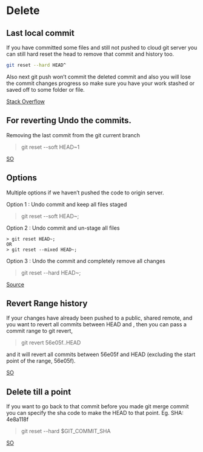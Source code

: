 # Delete

## Last local commit

If you have committed some files and still not pushed to cloud git server you can still hard reset the head to remove that commit and history too.

```sh
git reset --hard HEAD^
```

Also next git push won’t commit the deleted commit and also you will lose the commit changes progress so make sure you have your work stashed or saved off to some folder or file.

[Stack Overflow](https://stackoverflow.com/questions/8903953/how-to-revert-last-commit-and-remove-it-from-history)


## For reverting Undo the commits.

Removing the last commit from the git current branch 
> git reset --soft HEAD~1  

[SO](https://stackoverflow.com/questions/3197413/how-do-i-delete-unpushed-git-commits)

## Options

Multiple options if we haven’t pushed the code to origin server.

Option 1 : Undo commit and keep all files staged

> git reset --soft HEAD~;

Option 2 : Undo commit and un-stage all files

```text
> git reset HEAD~;
OR
> git reset --mixed HEAD~;
```

Option 3 : Undo the commit and completely remove all changes

> git reset --hard HEAD~;

[Source](https://bytefreaks.net/programming-2/how-to-undo-a-git-commit-that-was-not-pushed)


## Revert Range history

If your changes have already been pushed to a public, shared remote, and you want to revert all commits between HEAD and <sha-id>, then you can pass a commit range to git revert,

> git revert 56e05f..HEAD

and it will revert all commits between 56e05f and HEAD (excluding the start point of the range, 56e05f).


[SO](https://stackoverflow.com/questions/1895059/revert-to-a-commit-by-a-sha-hash-in-git)


## Delete till a point

If you want to go back to that commit before you made git merge commit you can specify the sha code to make the HEAD to that point.
Eg. SHA: 4e8a118f

> git reset --hard $GIT_COMMIT_SHA

[SO](https://stackoverflow.com/questions/2389361/undo-a-git-merge-that-hasnt-been-pushed-yet)  
